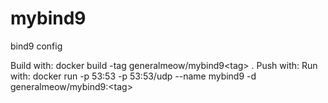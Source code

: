 # mybind9
bind9 config

Build with: docker build -tag generalmeow/mybind9\<tag> .
Push with: 
Run with: docker run -p 53:53 -p 53:53/udp --name mybind9 -d generalmeow/mybind9:\<tag>